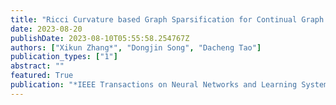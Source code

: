 ```yaml
---
title: "Ricci Curvature based Graph Sparsification for Continual Graph Representation Learning"
date: 2023-08-20
publishDate: 2023-08-10T05:55:58.254767Z
authors: ["Xikun Zhang*", "Dongjin Song", "Dacheng Tao"]
publication_types: ["1"]
abstract: ""
featured: True
publication: "*IEEE Transactions on Neural Networks and Learning Systems (TNNLS)*"
---
```

